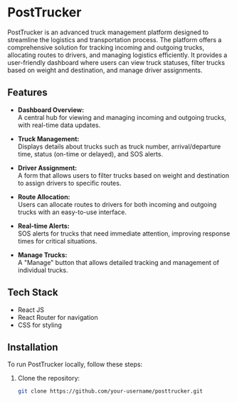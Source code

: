 # PostTrucker

PostTrucker is an advanced truck management platform designed to streamline the logistics and transportation process. The platform offers a comprehensive solution for tracking incoming and outgoing trucks, allocating routes to drivers, and managing logistics efficiently. It provides a user-friendly dashboard where users can view truck statuses, filter trucks based on weight and destination, and manage driver assignments.

## Features

- **Dashboard Overview:**  
  A central hub for viewing and managing incoming and outgoing trucks, with real-time data updates.
  
- **Truck Management:**  
  Displays details about trucks such as truck number, arrival/departure time, status (on-time or delayed), and SOS alerts.

- **Driver Assignment:**  
  A form that allows users to filter trucks based on weight and destination to assign drivers to specific routes.

- **Route Allocation:**  
  Users can allocate routes to drivers for both incoming and outgoing trucks with an easy-to-use interface.

- **Real-time Alerts:**  
  SOS alerts for trucks that need immediate attention, improving response times for critical situations.

- **Manage Trucks:**  
  A "Manage" button that allows detailed tracking and management of individual trucks.

## Tech Stack
  - React JS
  - React Router for navigation
  - CSS for styling


## Installation

To run PostTrucker locally, follow these steps:

1. Clone the repository:
   ```bash
   git clone https://github.com/your-username/posttrucker.git
